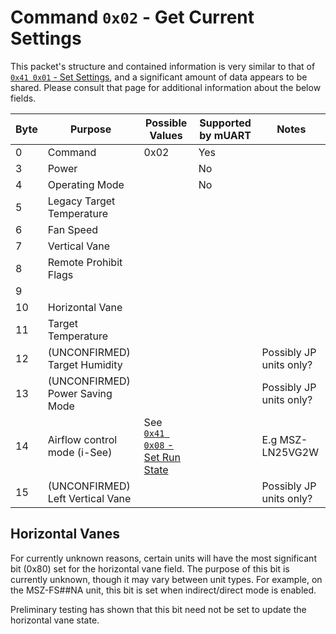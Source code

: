 # Command `0x02` - Get Current Settings

This packet's structure and contained information is very similar to that of 
[`0x41 0x01` - Set Settings][set-settings], and a significant amount of data appears to be shared. Please consult that 
page for additional information about the below fields.

| Byte | Purpose                             | Possible Values | Supported by mUART | Notes                   |
|------|-------------------------------------|-----------------|--------------------|-------------------------|
| 0    | Command                             | 0x02            | Yes                |                         |
| 3    | Power                               |                 | No                 |                         |
| 4    | Operating Mode                      |                 | No                 |                         |
| 5    | Legacy Target Temperature           |                 |                    |                         |
| 6    | Fan Speed                           |                 |                    |                         |
| 7    | Vertical Vane                       |                 |                    |                         |
| 8    | Remote Prohibit Flags               |                 |                    |                         |
| 9    |                                     |                 |                    |                         |
| 10   | Horizontal Vane                     |                 |                    |                         |
| 11   | Target Temperature                  |                 |                    |                         |
| 12   | (UNCONFIRMED) Target Humidity       |                 |                    | Possibly JP units only? | 
| 13   | (UNCONFIRMED) Power Saving Mode     |                 |                    | Possibly JP units only? | 
| 14   | Airflow control mode (i-See)        | See<br/>[`0x41 0x08` - Set Run State][set-run-state] |   | E.g MSZ-LN25VG2W | 
| 15   | (UNCONFIRMED) Left Vertical Vane    |                 |                    | Possibly JP units only? | 

[set-settings]: ../0x41-set-request/0x01-set-settings.md
[set-run-state]: ../0x41-set-request/0x08-set-run-state.md

## Horizontal Vanes

For currently unknown reasons, certain units will have the most significant bit (0x80) set for the horizontal vane
field. The purpose of this bit is currently unknown, though it may vary between unit types. For example, on the 
MSZ-FS##NA unit, this bit is set when indirect/direct mode is enabled.

Preliminary testing has shown that this bit need not be set to update the horizontal vane state.
